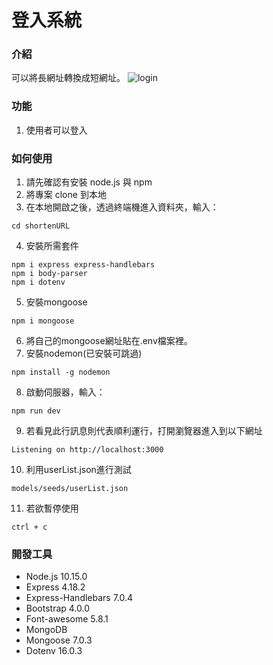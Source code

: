 # 登入系統
### 介紹
可以將長網址轉換成短網址。
![login](https://github.com/thpss91103/login-system/blob/main/public/image/indexImg.png)
### 功能
1. 使用者可以登入
### 如何使用
1. 請先確認有安裝 node.js 與 npm
2. 將專案 clone 到本地
3. 在本地開啟之後，透過終端機進入資料夾，輸入：
```
cd shortenURL
```
4. 安裝所需套件
```
npm i express express-handlebars
npm i body-parser
npm i dotenv
```
5. 安裝mongoose
```
npm i mongoose
```
6. 將自己的mongoose網址貼在.env檔案裡。
7. 安裝nodemon(已安裝可跳過)
```
npm install -g nodemon
```
8. 啟動伺服器，輸入：
```
npm run dev
```
9. 若看見此行訊息則代表順利運行，打開瀏覽器進入到以下網址
```
Listening on http://localhost:3000
```
10. 利用userList.json進行測試
```
models/seeds/userList.json
```
11. 若欲暫停使用
```
ctrl + c
```
### 開發工具
- Node.js 10.15.0
- Express 4.18.2
- Express-Handlebars 7.0.4
- Bootstrap 4.0.0
- Font-awesome 5.8.1
- MongoDB
- Mongoose 7.0.3
- Dotenv 16.0.3